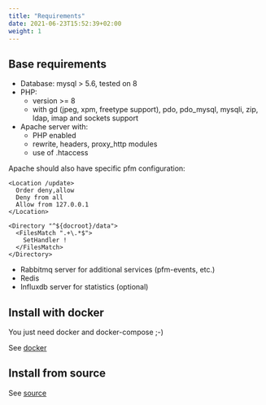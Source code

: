 ```yaml
---
title: "Requirements"
date: 2021-06-23T15:52:39+02:00
weight: 1
---
```

## Base requirements

* Database: mysql > 5.6, tested on 8
* PHP:
  * version >= 8
  * with gd (jpeg, xpm, freetype support), pdo, pdo_mysql, mysqli, zip, ldap, imap and sockets support
* Apache server with:
  * PHP enabled
  * rewrite, headers, proxy_http modules
  * use of .htaccess

Apache should also have specific pfm configuration:

    <Location /update>
      Order deny,allow
      Deny from all
      Allow from 127.0.0.1
    </Location>
    
    <Directory "^${docroot}/data">
      <FilesMatch ".+\.*$">
        SetHandler !
      </FilesMatch>
    </Directory>

* Rabbitmq server for additional services (pfm-events, etc.)
* Redis
* Influxdb server for statistics (optional)

## Install with docker

You just need docker and docker-compose ;-)

See [docker](../docker)

## Install from source

See [source](../source)
